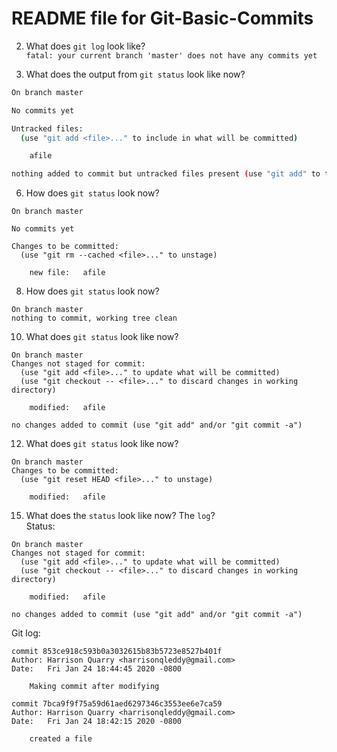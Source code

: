 # README file for Git-Basic-Commits


2. What does `git log` look like?  
`fatal: your current branch 'master' does not have any commits yet`


4. What does the output from `git status` look like now?
``` bash
On branch master

No commits yet

Untracked files:
  (use "git add <file>..." to include in what will be committed)

	afile

nothing added to commit but untracked files present (use "git add" to track)
```

6. How does `git status` look now?
```
On branch master

No commits yet

Changes to be committed:
  (use "git rm --cached <file>..." to unstage)

	new file:   afile
```

8. How does `git status` look now?
```
On branch master
nothing to commit, working tree clean
```

10. What does `git status` look like now?
```
On branch master
Changes not staged for commit:
  (use "git add <file>..." to update what will be committed)
  (use "git checkout -- <file>..." to discard changes in working directory)

	modified:   afile

no changes added to commit (use "git add" and/or "git commit -a")
```

12. What does `git status` look like now?
```
On branch master
Changes to be committed:
  (use "git reset HEAD <file>..." to unstage)

	modified:   afile

```

15. What does the `status` look like now? The `log`?   
Status:
```
On branch master
Changes not staged for commit:
  (use "git add <file>..." to update what will be committed)
  (use "git checkout -- <file>..." to discard changes in working directory)

	modified:   afile

no changes added to commit (use "git add" and/or "git commit -a")
```

Git log:
```
commit 853ce918c593b0a3032615b83b5723e8527b401f
Author: Harrison Quarry <harrisonqleddy@gmail.com>
Date:   Fri Jan 24 18:44:45 2020 -0800

    Making commit after modifying

commit 7bca9f9f75a59d61aed6297346c3553ee6e7ca59
Author: Harrison Quarry <harrisonqleddy@gmail.com>
Date:   Fri Jan 24 18:42:15 2020 -0800

    created a file
```



